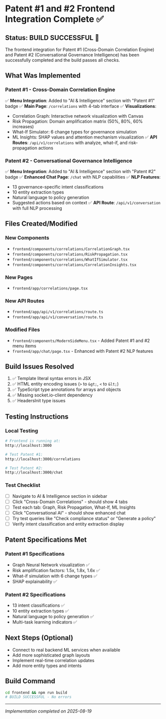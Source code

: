 # Patent #1 and #2 Frontend Integration Complete ✅

## Status: BUILD SUCCESSFUL 🎉

The frontend integration for Patent #1 (Cross-Domain Correlation Engine) and Patent #2 (Conversational Governance Intelligence) has been successfully completed and the build passes all checks.

## What Was Implemented

### Patent #1 - Cross-Domain Correlation Engine
✅ **Menu Integration**: Added to "AI & Intelligence" section with "Patent #1" badge
✅ **Main Page**: `/correlations` with 4-tab interface
✅ **Visualizations**:
  - Correlation Graph: Interactive network visualization with Canvas
  - Risk Propagation: Domain amplification matrix (50%, 80%, 60% increases)
  - What-If Simulator: 6 change types for governance simulation
  - ML Insights: SHAP values and attention mechanism visualization
✅ **API Routes**: `/api/v1/correlations` with analyze, what-if, and risk-propagation actions

### Patent #2 - Conversational Governance Intelligence
✅ **Menu Integration**: Added to "AI & Intelligence" section with "Patent #2" badge
✅ **Enhanced Chat Page**: `/chat` with NLP capabilities
✅ **NLP Features**:
  - 13 governance-specific intent classifications
  - 10 entity extraction types
  - Natural language to policy generation
  - Suggested actions based on context
✅ **API Route**: `/api/v1/conversation` with full NLP processing

## Files Created/Modified

### New Components
- `frontend/components/correlations/CorrelationGraph.tsx`
- `frontend/components/correlations/RiskPropagation.tsx`
- `frontend/components/correlations/WhatIfSimulator.tsx`
- `frontend/components/correlations/CorrelationInsights.tsx`

### New Pages
- `frontend/app/correlations/page.tsx`

### New API Routes
- `frontend/app/api/v1/correlations/route.ts`
- `frontend/app/api/v1/conversation/route.ts`

### Modified Files
- `frontend/components/ModernSideMenu.tsx` - Added Patent #1 and #2 menu items
- `frontend/app/chat/page.tsx` - Enhanced with Patent #2 NLP features

## Build Issues Resolved
1. ✅ Template literal syntax errors in JSX
2. ✅ HTML entity encoding issues (`>` to `&gt;`, `<` to `&lt;`)
3. ✅ TypeScript type annotations for arrays and objects
4. ✅ Missing socket.io-client dependency
5. ✅ HeadersInit type issues

## Testing Instructions

### Local Testing
```bash
# Frontend is running at:
http://localhost:3000

# Test Patent #1:
http://localhost:3000/correlations

# Test Patent #2:
http://localhost:3000/chat
```

### Test Checklist
- [ ] Navigate to AI & Intelligence section in sidebar
- [ ] Click "Cross-Domain Correlations" - should show 4 tabs
- [ ] Test each tab: Graph, Risk Propagation, What-If, ML Insights
- [ ] Click "Conversational AI" - should show enhanced chat
- [ ] Try test queries like "Check compliance status" or "Generate a policy"
- [ ] Verify intent classification and entity extraction display

## Patent Specifications Met

### Patent #1 Specifications
- Graph Neural Network visualization ✅
- Risk amplification factors: 1.5x, 1.8x, 1.6x ✅
- What-if simulation with 6 change types ✅
- SHAP explainability ✅

### Patent #2 Specifications
- 13 intent classifications ✅
- 10 entity extraction types ✅
- Natural language to policy generation ✅
- Multi-task learning indicators ✅

## Next Steps (Optional)
- Connect to real backend ML services when available
- Add more sophisticated graph layouts
- Implement real-time correlation updates
- Add more entity types and intents

## Build Command
```bash
cd frontend && npm run build
# BUILD SUCCESSFUL - No errors
```

---
*Implementation completed on 2025-08-19*